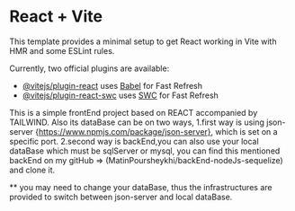 # React + Vite

This template provides a minimal setup to get React working in Vite with HMR and some ESLint rules.

Currently, two official plugins are available:

- [@vitejs/plugin-react](https://github.com/vitejs/vite-plugin-react/blob/main/packages/plugin-react/README.md) uses [Babel](https://babeljs.io/) for Fast Refresh
- [@vitejs/plugin-react-swc](https://github.com/vitejs/vite-plugin-react-swc) uses [SWC](https://swc.rs/) for Fast Refresh

This is a simple frontEnd project based on REACT accompanied by TAILWIND. Also its dataBase can be on two ways,
1.first way is using json-server {https://www.npmjs.com/package/json-server}, which is set on a specific port.
2.second way is backEnd,you can also use your local dataBase which must be sqlServer or mysql,
you can find this mentioned backEnd on my gitHub => (MatinPoursheykhi/backEnd-nodeJs-sequelize)
and clone it.

** you may need to change your dataBase, thus the infrastructures are provided to switch between json-server and local dataBase.
